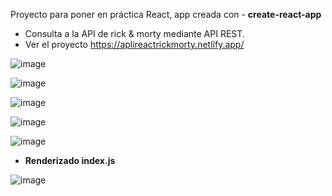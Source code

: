 Proyecto para poner en práctica React, app creada con - <b>create-react-app</b>
- Consulta a la API de rick & morty mediante API REST.
- Ver el proyecto https://aplireactrickmorty.netlify.app/ 

![image](https://user-images.githubusercontent.com/89318618/166156078-6f553478-8869-4eb3-bcb1-fd92f0ee8a9f.png)

![image](https://user-images.githubusercontent.com/89318618/166156097-27cafb28-92ee-44ec-af16-0f0c3bb9f140.png)

![image](https://user-images.githubusercontent.com/89318618/166156138-30587ebe-2456-4d52-9d60-73fbd94362b3.png)

![image](https://user-images.githubusercontent.com/89318618/166156168-b242e967-401d-48a0-9d5d-4e27bffee593.png)

![image](https://user-images.githubusercontent.com/89318618/166156184-03e2b625-c951-41ea-86df-d5a0533d6c8e.png)


- <strong>Renderizado index.js</strong>  
 
![image](https://user-images.githubusercontent.com/89318618/166156216-d02deaa3-f6b8-41a8-a938-afce219a1e31.png)
